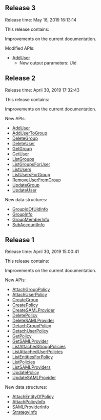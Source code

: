 ﻿## Release 3

Release time: May 16, 2019 16:13:14

This release contains:

Improvements on the current documentation.

Modified APIs:

* [AddUser](/document/api/598/34595)
	* New output parameters: Uid

## Release 2

Release time: April 30, 2019 17:32:43

This release contains:

Improvements on the current documentation.

New APIs:

* [AddUser](/document/api/598/34595)
* [AddUserToGroup](/document/api/598/34594)
* [DeleteGroup](/document/api/598/34593)
* [DeleteUser](/document/api/598/34592)
* [GetGroup](/document/api/598/34591)
* [GetUser](/document/api/598/34590)
* [ListGroups](/document/api/598/34589)
* [ListGroupsForUser](/document/api/598/34588)
* [ListUsers](/document/api/598/34587)
* [ListUsersForGroup](/document/api/598/34586)
* [RemoveUserFromGroup](/document/api/598/34585)
* [UpdateGroup](/document/api/598/34584)
* [UpdateUser](/document/api/598/34583)

New data structures:

* [GroupIdOfUidInfo](/document/api/598/33167#GroupIdOfUidInfo)
* [GroupInfo](/document/api/598/33167#GroupInfo)
* [GroupMemberInfo](/document/api/598/33167#GroupMemberInfo)
* [SubAccountInfo](/document/api/598/33167#SubAccountInfo)

## Release 1

Release time: April 30, 2019 15:00:41

This release contains:

Improvements on the current documentation.

New APIs:

* [AttachGroupPolicy](/document/api/598/34580)
* [AttachUserPolicy](/document/api/598/34579)
* [CreateGroup](/document/api/598/34582)
* [CreatePolicy](/document/api/598/34578)
* [CreateSAMLProvider](/document/api/598/34567)
* [DeletePolicy](/document/api/598/34577)
* [DeleteSAMLProvider](/document/api/598/34566)
* [DetachGroupPolicy](/document/api/598/34576)
* [DetachUserPolicy](/document/api/598/34575)
* [GetPolicy](/document/api/598/34574)
* [GetSAMLProvider](/document/api/598/34565)
* [ListAttachedGroupPolicies](/document/api/598/34573)
* [ListAttachedUserPolicies](/document/api/598/34572)
* [ListEntitiesForPolicy](/document/api/598/34571)
* [ListPolicies](/document/api/598/34570)
* [ListSAMLProviders](/document/api/598/34564)
* [UpdatePolicy](/document/api/598/34569)
* [UpdateSAMLProvider](/document/api/598/34563)

New data structures:

* [AttachEntityOfPolicy](/document/api/598/33167#AttachEntityOfPolicy)
* [AttachPolicyInfo](/document/api/598/33167#AttachPolicyInfo)
* [SAMLProviderInfo](/document/api/598/33167#SAMLProviderInfo)
* [StrategyInfo](/document/api/598/33167#StrategyInfo)
